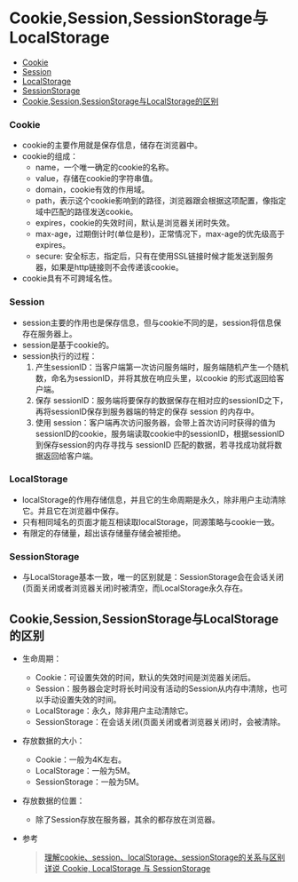 # Cookie,Session,SessionStorage与LocalStorage
- [Cookie](#Cookie)
- [Session](#Session)
- [LocalStorage](#LocalStorage)
- [SessionStorage](#SessionStorage)
- [Cookie,Session,SessionStorage与LocalStorage的区别](#Cookie,Session,SessionStorage与LocalStorage的区别)

### Cookie
- cookie的主要作用就是保存信息，储存在浏览器中。
- cookie的组成：
   - name，一个唯一确定的cookie的名称。
   - value，存储在cookie的字符串值。
   - domain，cookie有效的作用域。
   - path，表示这个cookie影响到的路径，浏览器跟会根据这项配置，像指定域中匹配的路径发送cookie。
   - expires，cookie的失效时间，默认是浏览器关闭时失效。
   - max-age，过期倒计时(单位是秒)，正常情况下，max-age的优先级高于expires。
   - secure: 安全标志，指定后，只有在使用SSL链接时候才能发送到服务器，如果是http链接则不会传递该cookie。
- cookie具有不可跨域名性。

### Session
- session主要的作用也是保存信息，但与cookie不同的是，session将信息保存在服务器上。
- session是基于cookie的。
- session执行的过程：
   1. 产生sessionID：当客户端第一次访问服务端时，服务端随机产生一个随机数，命名为sessionID，并将其放在响应头里，以cookie
   的形式返回给客户端。
   2. 保存 sessionID：服务端将要保存的数据保存在相对应的sessionID之下，再将sessionID保存到服务器端的特定的保存 session 的内存中。
   3. 使用 session：客户端再次访问服务器，会带上首次访问时获得的值为sessionID的cookie，服务端读取cookie中的sessionID，根据sessionID到保存session的内存寻找与 sessionID 匹配的数据，若寻找成功就将数据返回给客户端。

### LocalStorage
- localStorage的作用存储信息，并且它的生命周期是永久，除非用户主动清除它。并且它在浏览器中保存。
- 只有相同域名的页面才能互相读取localStorage，同源策略与cookie一致。
- 有限定的存储量，超出该存储量存储会被拒绝。

### SessionStorage
- 与LocalStorage基本一致，唯一的区别就是：SessionStorage会在会话关闭(页面关闭或者浏览器关闭)时被清空，而LocalStorage永久存在。

## Cookie,Session,SessionStorage与LocalStorage的区别

- 生命周期：
   - Cookie：可设置失效的时间，默认的失效时间是浏览器关闭后。
   - Session：服务器会定时将长时间没有活动的Session从内存中清除，也可以手动设置失效的时间。
   - LocalStorage：永久，除非用户主动清除它。
   - SessionStorage：在会话关闭(页面关闭或者浏览器关闭)时，会被清除。
- 存放数据的大小：
   - Cookie：一般为4K左右。
   - LocalStorage：一般为5M。
   - SessionStorage：一般为5M。
- 存放数据的位置：
   - 除了Session存放在服务器，其余的都存放在浏览器。



-  参考
   > [理解cookie、session、localStorage、sessionStorage的关系与区别](https://juejin.im/post/5daedc74518825374b6a17d4)
   > [详说 Cookie, LocalStorage 与 SessionStorage](https://segmentfault.com/a/1190000002723469)
   
